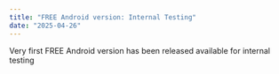 ```yaml
---
title: "FREE Android version: Internal Testing"
date: "2025-04-26"
---
```


Very first FREE Android version has been released available for internal testing
